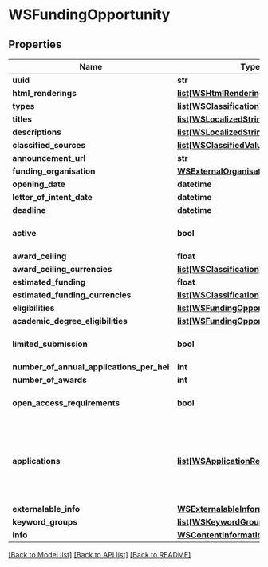 # WSFundingOpportunity

## Properties
Name | Type | Description | Notes
------------ | ------------- | ------------- | -------------
**uuid** | **str** |  | [optional] 
**html_renderings** | [**list[WSHtmlRendering]**](WSHtmlRendering.md) |  | [optional] 
**types** | [**list[WSClassification]**](WSClassification.md) |  | [optional] 
**titles** | [**list[WSLocalizedString]**](WSLocalizedString.md) |  | [optional] 
**descriptions** | [**list[WSLocalizedString]**](WSLocalizedString.md) |  | [optional] 
**classified_sources** | [**list[WSClassifiedValue]**](WSClassifiedValue.md) |  | [optional] 
**announcement_url** | **str** |  | [optional] 
**funding_organisation** | [**WSExternalOrganisationRef**](WSExternalOrganisationRef.md) |  | [optional] 
**opening_date** | **datetime** |  | [optional] 
**letter_of_intent_date** | **datetime** |  | [optional] 
**deadline** | **datetime** |  | [optional] 
**active** | **bool** |  | [optional] [default to False]
**award_ceiling** | **float** |  | [optional] 
**award_ceiling_currencies** | [**list[WSClassification]**](WSClassification.md) |  | [optional] 
**estimated_funding** | **float** |  | [optional] 
**estimated_funding_currencies** | [**list[WSClassification]**](WSClassification.md) |  | [optional] 
**eligibilities** | [**list[WSFundingOpportunityEligibility]**](WSFundingOpportunityEligibility.md) |  | [optional] 
**academic_degree_eligibilities** | [**list[WSFundingOpportunityEligibility]**](WSFundingOpportunityEligibility.md) |  | [optional] 
**limited_submission** | **bool** |  | [optional] [default to False]
**number_of_annual_applications_per_hei** | **int** |  | [optional] 
**number_of_awards** | **int** |  | [optional] 
**open_access_requirements** | **bool** |  | [optional] [default to False]
**applications** | [**list[WSApplicationRef]**](WSApplicationRef.md) | Only available when the Unified Project Model module is enabled | [optional] 
**externalable_info** | [**WSExternalableInformation**](WSExternalableInformation.md) |  | [optional] 
**keyword_groups** | [**list[WSKeywordGroup]**](WSKeywordGroup.md) |  | [optional] 
**info** | [**WSContentInformation**](WSContentInformation.md) |  | [optional] 

[[Back to Model list]](../README.md#documentation-for-models) [[Back to API list]](../README.md#documentation-for-api-endpoints) [[Back to README]](../README.md)


